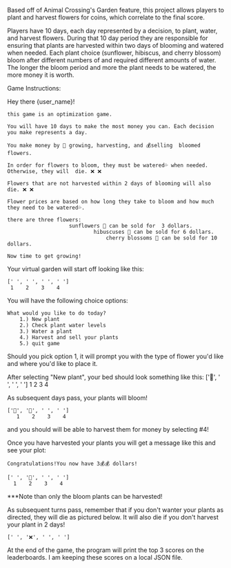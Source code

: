 Based off of Animal Crossing's Garden feature, this project allows players to plant and harvest flowers for coins, which correlate to the final score. 

Players have 10 days, each day represented by a decision, to plant, water, and harvest flowers. During that 10 day period they are responsible for ensuring that plants are harvested within two days of blooming and watered when needed. Each plant choice (sunflower, hibiscus, and cherry blossom) bloom after different numbers of and required different amounts of water. The longer the bloom period and more the plant needs to be watered, the more money it is worth.

Game Instructions: 


Hey there {user_name}! 

    this game is an optimization game.

    You will have 10 days to make the most money you can. Each decision you make represents a day.

    You make money by 🌱 growing, harvesting, and 💰selling  bloomed flowers. 

    In order for flowers to bloom, they must be watered💦 when needed. Otherwise, they will  die. ❌ ❌

    Flowers that are not harvested within 2 days of blooming will also die. ❌ ❌

    Flower prices are based on how long they take to bloom and how much they need to be watered💦.

    there are three flowers: 
                        sunflowers 🌻 can be sold for  3 dollars.
                                hibuscuses 🌺 can be sold for 6 dollars.
                                    cherry blossoms 🌸 can be sold for 10 dollars.
                                
    Now time to get growing!

Your virtual garden will start off looking like this: 


    [' ', ' ', ' ', ' ']
     1    2    3    4

You will have the following choice options: 

    What would you like to do today?
        1.) New plant
        2.) Check plant water levels
        3.) Water a plant
        4.) Harvest and sell your plants
        5.) quit game 
    
Should you pick option 1, it will prompt you with the type of flower you'd like and where you'd like to place it. 

After selecting "New plant", your bed should look something like this: 
        ['🌱', ' ', ' ', ' ']
            1    2    3    4

  As subsequent days pass, your plants will bloom!

    ['🌻', '🌱', ' ', ' ']
       1    2    3    4

and you should will be able to harvest them for money by selecting #4!

Once you have harvested your plants you will get a message like this and see your plot: 

    Congratulations!You now have 3💰💰 dollars!

    [' ', '🌱', ' ', ' ']
      1    2    3    4

  ***Note than only the bloom plants can be harvested!

As subsequent turns pass, remember that if you don't wanter your plants as directed, they will die as pictured below. It will also die if you don't harvest your plant in 2 days!

    [' ', '❌', ' ', ' ']

At the end of the game, the program will print the top 3 scores on the leaderboards. I am keeping these scores on a local JSON file.